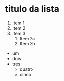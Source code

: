 # titulo da lista

1. Item 1
2. Item 2
3. Item 3
   1. Item 3a
   2. Item 3b



- um
- dois
- tres
  + quatro
  + cinco 
